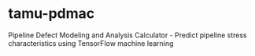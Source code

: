 # tamu-pdmac
 Pipeline Defect Modeling and Analysis Calculator - Predict pipeline stress characteristics using TensorFlow machine learning
